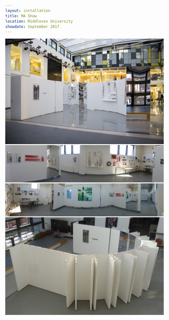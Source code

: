 ```yaml
---
layout: installation
title: MA Show
location: Middlesex University
showdate: September 2017
---
```


<img src="/images/installations/mashow/gallery-0.jpg" class="full-width">

<img src="/images/installations/mashow/gallery-1.jpg" class="full-width">

<img src="/images/installations/mashow/gallery-2.jpg" class="full-width">
 
<img src="/images/installations/mashow/gallery-3.jpg" class="full-width">
